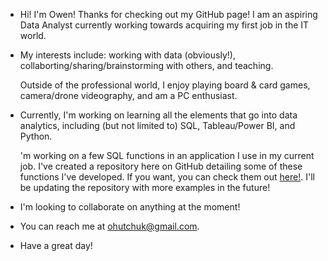 - Hi!  I'm Owen!  Thanks for checking out my GitHub page!  I am an aspiring Data Analyst currently working towards acquiring my first job in the IT world.

- My interests include: working with data (obviously!), collaborting/sharing/brainstorming with others, and teaching.

  Outside of the professional world, I enjoy playing board & card games, camera/drone videography, and am a PC enthusiast.

- Currently, I'm working on learning all the elements that go into data analytics, including (but not limited to) SQL, Tableau/Power BI, and Python.

  'm working on a few SQL functions in an application I use in my current job.  I've created a repository here on GitHub detailing some of these functions I've developed.  If you want, you can check them out [here!](https://github.com/odubuk/Sundance-MediaPrep-SQL-Filters).  I'll be updating the repository with more examples in the future!

- I'm looking to collaborate on anything at the moment!

- You can reach me at ohutchuk@gmail.com.

- Have a great day!

<!---
odubuk/odubuk is a ✨ special ✨ repository because its `README.md` (this file) appears on your GitHub profile.
You can click the Preview link to take a look at your changes.
--->
